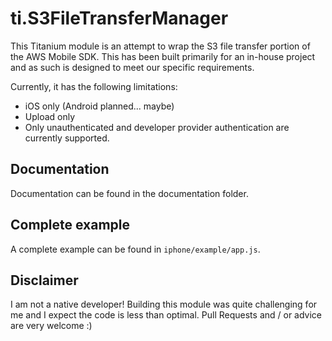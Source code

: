 # ti.S3FileTransferManager

This Titanium module is an attempt to wrap the S3 file transfer portion of the AWS Mobile SDK. This has been
built primarily for an in-house project and as such is designed to meet our specific requirements.

Currently, it has the following limitations:

* iOS only (Android planned... maybe)
* Upload only
* Only unauthenticated and developer provider authentication are currently supported.

## Documentation
Documentation can be found in the documentation folder.

## Complete example
A complete example can be found in `iphone/example/app.js`.

## Disclaimer
I am not a native developer! Building this module was quite challenging for me and I expect the code is less than optimal. Pull Requests and / or advice are very welcome :)
